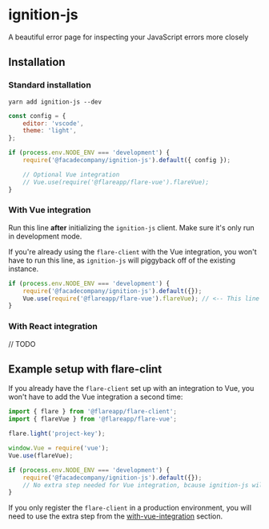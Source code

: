 # ignition-js

A beautiful error page for inspecting your JavaScript errors more closely

## Installation

### Standard installation

`yarn add ignition-js --dev`

```js
const config = {
    editor: 'vscode',
    theme: 'light',
};

if (process.env.NODE_ENV === 'development') {
    require('@facadecompany/ignition-js').default({ config });

    // Optional Vue integration
    // Vue.use(require('@flareapp/flare-vue').flareVue);
}
```

### With Vue integration

Run this line **after** initializing the `ignition-js` client. Make sure it's only run in development mode.

If you're already using the `flare-client` with the Vue integration, you won't have to run this line, as `ignition-js` will piggyback off of the existing instance.

```js
if (process.env.NODE_ENV === 'development') {
    require('@facadecompany/ignition-js').default({});
    Vue.use(require('@flareapp/flare-vue').flareVue); // <-- This line here
}
```

### With React integration

// TODO

## Example setup with flare-clint

If you already have the `flare-client` set up with an integration to Vue, you won't have to add the Vue integration a second time:

```js
import { flare } from '@flareapp/flare-client';
import { flareVue } from '@flareapp/flare-vue';

flare.light('project-key');

window.Vue = require('vue');
Vue.use(flareVue);

if (process.env.NODE_ENV === 'development') {
    require('@facadecompany/ignition-js').default({});
    // No extra step needed for Vue integration, bcause ignition-js will use the error listener that was created in `flare.light`.
}
```

If you only register the `flare-client` in a production environment, you will need to use the extra step from the [with-vue-integration](TODO:link) section.
